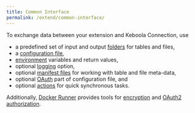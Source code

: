 ```yaml
---
title: Common Interface
permalink: /extend/common-interface/
---
```


To exchange data between your extension and Keboola Connection, use

* a predefined set of input and output [folders](/extend/common-interface/folders) for tables and files,
* a [configuration file](/extend/common-interface/config-file/),
* [environment](/extend/common-interface/environment/) variables and return values,
* optional [logging](/extend/common-interface/logging) option,
* optional [manifest files](/extend/common-interface/manifest-files/) for working with table and file meta-data,
* optional [OAuth](/extend/common-interface/oauth/) part of configuration file, and
* optional [actions](/extend/common-interface/actions/) for quick synchronous tasks.

Additionally, [Docker Runner](/overview/docker-bundle/) provides tools for
[encryption](/overview/encryption) and [OAuth2 authorization](/extend/common-interface/oauth/).

